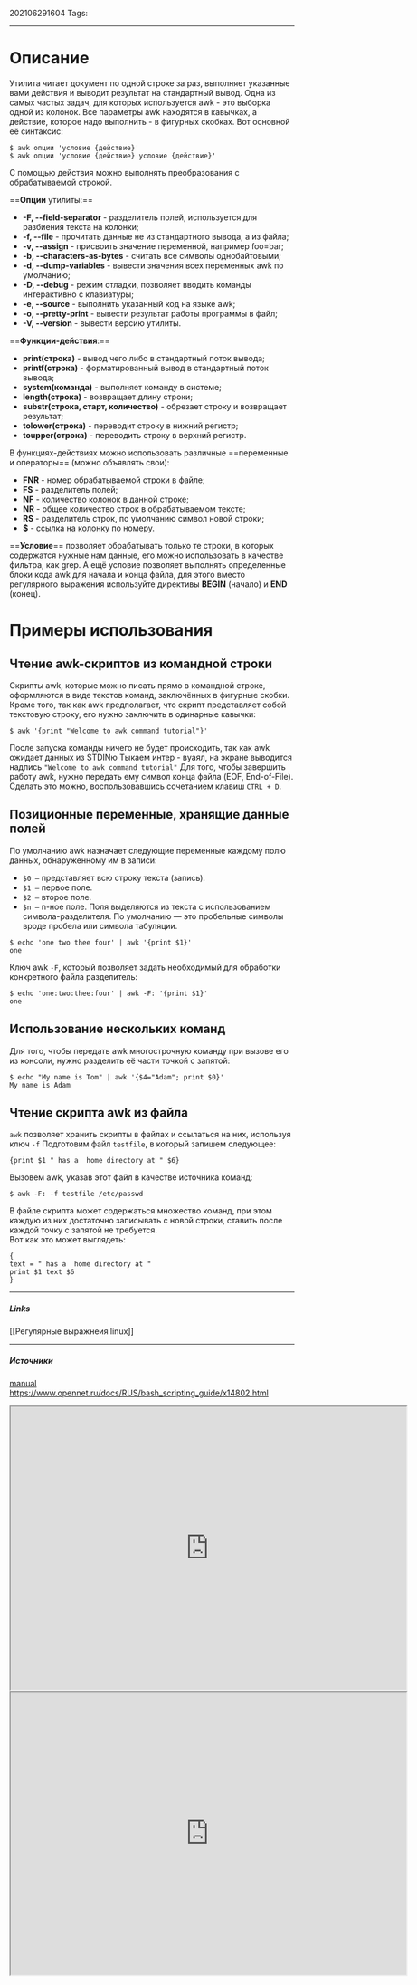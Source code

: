 202106291604
Tags:
___
# Описание
Утилита читает документ по одной строке за раз, выполняет указанные вами действия и выводит результат на стандартный вывод. 
Одна из самых частых задач, для которых используется awk - это выборка одной из колонок. 
Все параметры awk находятся в кавычках, а действие, которое надо выполнить - в фигурных скобках. Вот основной её синтаксис:
```shell
$ awk опции 'условие {действие}'
$ awk опции 'условие {действие} условие {действие}'
```

С помощью действия можно выполнять преобразования с обрабатываемой строкой. 

==**Опции** утилиты:==
-   **-F, --field-separator** - разделитель полей, используется для разбиения текста на колонки;
-   **-f, --file** - прочитать данные не из стандартного вывода, а из файла;
-   **-v, --assign** - присвоить значение переменной, например foo=bar;
-   **-b, --characters-as-bytes** - считать все символы однобайтовыми;
-   **-d, --dump-variables** - вывести значения всех переменных awk по умолчанию;
-   **-D, --debug** - режим отладки, позволяет вводить команды интерактивно с клавиатуры;
-   **-e, --source** - выполнить указанный код на языке awk;
-   **-o, --pretty-print** - вывести результат работы программы в файл;
-   **-V, --version** - вывести версию утилиты.

==**Функции-действия**:==
-   **print(строка)** - вывод чего либо в стандартный поток вывода;
-   **printf(строка)** - форматированный вывод в стандартный поток вывода;
-   **system(команда)** - выполняет команду в системе;
-   **length(строка)** - возвращает длину строки;
-   **substr(строка, старт, количество)** - обрезает строку и возвращает результат;
-   **tolower(строка)** - переводит строку в нижний регистр;
-   **toupper(строка)** - переводить строку в верхний регистр.

В функциях-действиях можно использовать различные ==переменные и операторы== (можно объявлять свои):
-   **FNR** - номер обрабатываемой строки в файле;
-   **FS** - разделитель полей;
-   **NF** - количество колонок в данной строке;
-   **NR** - общее количество строк в обрабатываемом тексте;
-   **RS** - разделитель строк, по умолчанию символ новой строки;
-   **$** - ссылка на колонку по номеру.

==**Условие**== позволяет обрабатывать только те строки, в которых содержатся нужные нам данные, его можно использовать в качестве фильтра, как grep. А ещё условие позволяет выполнять определенные блоки кода awk для начала и конца файла, для этого вместо регулярного выражения используйте директивы **BEGIN** (начало) и **END** (конец).

# Примеры использования
## Чтение awk-скриптов из командной строки
Скрипты awk, которые можно писать прямо в командной строке, оформляются в виде текстов команд, заключённых в фигурные скобки. Кроме того, так как awk предполагает, что скрипт представляет собой текстовую строку, его нужно заключить в одинарные кавычки:  
```shell
$ awk '{print "Welcome to awk command tutorial"}'
```
После запуска команды ничего не будет происходить, так как awk ожидает данных из STDINю Тыкаем интер - вуаял, на экране выводится надпись `"Welcome to awk command tutorial"` Для того, чтобы завершить работу awk, нужно передать ему символ конца файла (EOF, End-of-File). Сделать это можно, воспользовавшись сочетанием клавиш `CTRL + D`.

## Позиционные переменные, хранящие данные полей
По умолчанию awk назначает следующие переменные каждому полю данных, обнаруженному им в записи:  
-   `$0 —` представляет всю строку текста (запись).
-   `$1 —` первое поле.
-   `$2 —` второе поле.
-   `$n —` n-ное поле.
Поля выделяются из текста с использованием символа-разделителя. По умолчанию — это пробельные символы вроде пробела или символа табуляции.
```shell
$ echo 'one two thee four' | awk '{print $1}'               
one
```

Ключ awk `-F`, который позволяет задать необходимый для обработки конкретного файла разделитель:
```shell
$ echo 'one:two:thee:four' | awk -F: '{print $1}'  
one
```

## Использование нескольких команд
Для того, чтобы передать awk многострочную команду при вызове его из консоли, нужно разделить её части точкой с запятой:
```shell
$ echo "My name is Tom" | awk '{$4="Adam"; print $0}'       
My name is Adam
```

## Чтение скрипта awk из файла
`awk` позволяет хранить скрипты в файлах и ссылаться на них, используя ключ `-f`
Подготовим файл `testfile`, в который запишем следующее:  
```shell
{print $1 " has a  home directory at " $6}
```
Вызовем awk, указав этот файл в качестве источника команд:  
```shell
$ awk -F: -f testfile /etc/passwd
```
В файле скрипта может содержаться множество команд, при этом каждую из них достаточно записывать с новой строки, ставить после каждой точку с запятой не требуется.  
Вот как это может выглядеть:  
```shell
{
text = " has a  home directory at "
print $1 text $6
}
```



___
##### Links
[[Регулярные выражнеия linux]]

---
##### Источники
[manual](https://www.gnu.org/software/gawk/manual/html_node/)
https://www.opennet.ru/docs/RUS/bash_scripting_guide/x14802.html

<iframe height=500 width=700 src="https://habr.com/ru/company/ruvds/blog/327754/"></iframe>

<iframe height=500 width=700 src="https://losst.ru/ispolzovanie-awk-v-linux"></iframe>